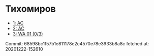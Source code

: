 # Тихомиров
- [1: AC](1.md)
- [2: AC](2.md)
- [3: WA 01 (0/3)](3.md)

Commit: 68598bc1f57b1e811178e2c4570e78e3933b8a8c
 fetched at: 20201222-152610
